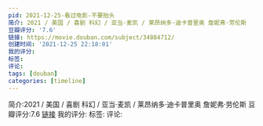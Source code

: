 ```yaml
---
pid: 2021-12-25-看过电影-不要抬头
简介: 2021 / 美国 / 喜剧 科幻 / 亚当·麦凯 / 莱昂纳多·迪卡普里奥 詹妮弗·劳伦斯
豆瓣评分: '7.6'
链接: https://movie.douban.com/subject/34884712/
创建时间: '2021-12-25 22:18:01'
我的评分:
标签:
评论:
tags: [douban]
categories: [timeline]
---
```

简介:2021 / 美国 / 喜剧 科幻 / 亚当·麦凯 / 莱昂纳多·迪卡普里奥 詹妮弗·劳伦斯
豆瓣评分:7.6
[链接](https://movie.douban.com/subject/34884712/)
我的评分:
标签:
评论:
